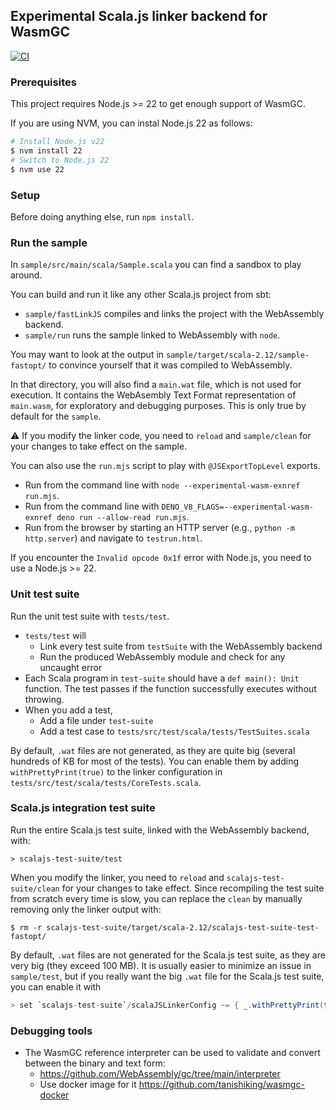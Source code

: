 ## Experimental Scala.js linker backend for WasmGC

[![CI](https://github.com/tanishiking/scala-wasm/actions/workflows/ci.yml/badge.svg)](https://github.com/tanishiking/scala-wasm/actions/workflows/ci.yml)

### Prerequisites

This project requires Node.js >= 22 to get enough support of WasmGC.

If you are using NVM, you can instal Node.js 22 as follows:

```sh
# Install Node.js v22
$ nvm install 22
# Switch to Node.js 22
$ nvm use 22
```

### Setup

Before doing anything else, run `npm install`.

### Run the sample

In `sample/src/main/scala/Sample.scala` you can find a sandbox to play around.

You can build and run it like any other Scala.js project from sbt:

- `sample/fastLinkJS` compiles and links the project with the WebAssembly backend.
- `sample/run` runs the sample linked to WebAssembly with `node`.

You may want to look at the output in `sample/target/scala-2.12/sample-fastopt/` to convince yourself that it was compiled to WebAssembly.

In that directory, you will also find a `main.wat` file, which is not used for execution.
It contains the WebAsembly Text Format representation of `main.wasm`, for exploratory and debugging purposes.
This is only true by default for the `sample`.

:warning: If you modify the linker code, you need to `reload` and `sample/clean` for your changes to take effect on the sample.

You can also use the `run.mjs` script to play with `@JSExportTopLevel` exports.

- Run from the command line with `node --experimental-wasm-exnref run.mjs`.
- Run from the command line with `DENO_V8_FLAGS=--experimental-wasm-exnref deno run --allow-read run.mjs`.
- Run from the browser by starting an HTTP server (e.g., `python -m http.server`) and navigate to `testrun.html`.

If you encounter the `Invalid opcode 0x1f` error with Node.js, you need to use a Node.js >= 22.

### Unit test suite

Run the unit test suite with `tests/test`.

- `tests/test` will
  - Link every test suite from `testSuite` with the WebAssembly backend
  - Run the produced WebAssembly module and check for any uncaught error
- Each Scala program in `test-suite` should have a `def main(): Unit` function. The test passes if the function successfully executes without throwing.
- When you add a test,
  - Add a file under `test-suite`
  - Add a test case to `tests/src/test/scala/tests/TestSuites.scala`

By default, `.wat` files are not generated, as they are quite big (several hundreds of KB for most of the tests).
You can enable them by adding `withPrettyPrint(true)` to the linker configuration in `tests/src/test/scala/tests/CoreTests.scala`.

### Scala.js integration test suite

Run the entire Scala.js test suite, linked with the WebAssembly backend, with:

```
> scalajs-test-suite/test
```

When you modify the linker, you need to `reload` and `scalajs-test-suite/clean` for your changes to take effect.
Since recompiling the test suite from scratch every time is slow, you can replace the `clean` by manually removing only the linker output with:

```
$ rm -r scalajs-test-suite/target/scala-2.12/scalajs-test-suite-test-fastopt/
```

By default, `.wat` files are not generated for the Scala.js test suite, as they are very big (they exceed 100 MB).
It is usually easier to minimize an issue in `sample/test`, but if you really want the big `.wat` file for the Scala.js test suite, you can enable it with

```scala
> set `scalajs-test-suite`/scalaJSLinkerConfig ~= { _.withPrettyPrint(true) }
```

### Debugging tools

- The WasmGC reference interpreter can be used to validate and convert between the binary and text form:
  - https://github.com/WebAssembly/gc/tree/main/interpreter
  - Use docker image for it https://github.com/tanishiking/wasmgc-docker
